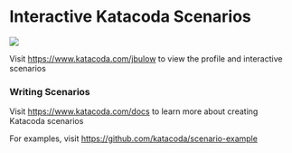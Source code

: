 # Interactive Katacoda Scenarios

[![](http://shields.katacoda.com/katacoda/jbulow/count.svg)](https://www.katacoda.com/jbulow "Get your profile on Katacoda.com")

Visit https://www.katacoda.com/jbulow to view the profile and interactive scenarios

### Writing Scenarios
Visit https://www.katacoda.com/docs to learn more about creating Katacoda scenarios

For examples, visit https://github.com/katacoda/scenario-example
